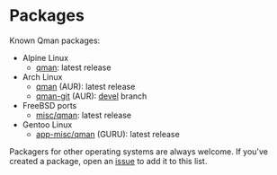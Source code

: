 # Packages

Known Qman packages:

- Alpine Linux
  - [qman](https://pkgs.alpinelinux.org/package/edge/testing/armv7/qman): latest release
- Arch Linux
  - [qman](https://aur.archlinux.org/packages/qman) (AUR): latest release
  - [qman-git](https://aur.archlinux.org/packages/qman-git) (AUR):
    [devel](https://github.com/plp13/qman/tree/devel) branch
- FreeBSD ports
  - [misc/qman](https://github.com/freebsd/freebsd-ports/tree/main/misc/qman): latest release
- Gentoo Linux
  - [app-misc/qman](https://gitweb.gentoo.org/repo/proj/guru.git/tree/app-misc/qman)
    (GURU): latest release

Packagers for other operating systems are always welcome. If you've created a
package, open an [issue](https://github.com/plp13/qman/issues) to add it to
this list.
